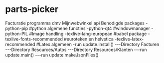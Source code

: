# parts-picker
Facturatie programma dmv Mijnwebwinkel api
Benodigde packages
-python-pip   #python algemene functies
-python-qt4		#windowmanager
-python-PIL		#Image handling
-texlive-lang-european			#babel package
-texlive-fonts-recommended	#euroteken en helvetica
-texlive-latex-recommended	#Latex algemeen
-run update.install()
---Directory Facturen
---Directory Resources/Autos
---Directory Resources/Klanten
---run update.main()
---run update.makeJsonFiles()
